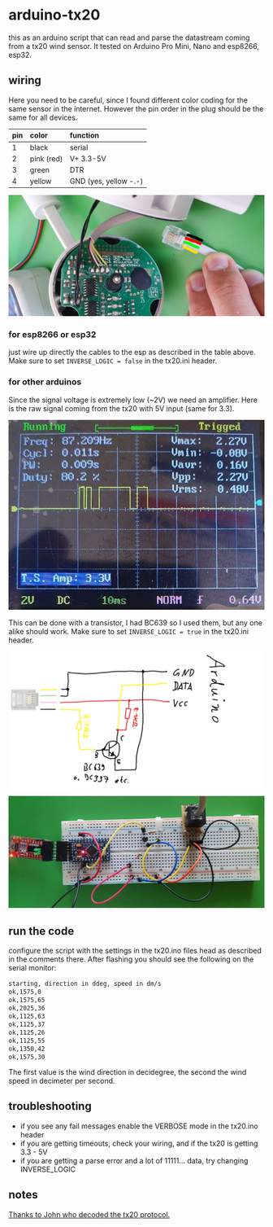 # arduino-tx20
this as an arduino script that can read and parse the datastream coming from a tx20 wind sensor. It tested on Arduino Pro Mini, Nano and esp8266, esp32.

## wiring

Here you need to be careful, since I found different color coding for the same sensor in the internet. However the pin order in the plug should be the same for all devices.

| pin | color | function |
|:--|:--|:--|
|1|black|serial|
|2|pink (red)|V+ 3.3-5V|
|3|green|DTR|
|4|yellow|GND (yes, yellow -.-)|

![](img/open_sensor.jpg)

### for esp8266 or esp32
just wire up directly the cables to the esp as described in the table above.
Make sure to set ```INVERSE_LOGIC = false``` in the tx20.ini header.

### for other arduinos
Since the signal voltage is extremely low (~2V) we need an amplifier.
Here is the raw signal coming from the tx20 with 5V input (same for 3.3).

![](img/oszillo.jpg)


This can be done with a transistor, I had BC639 so I used them, but any one alike should work.
Make sure to set ```INVERSE_LOGIC = true``` in the tx20.ini header.

![](img/circuit.png)

![](img/board.jpg)

## run the code

configure the script with the settings in the tx20.ino files head as described in the comments there.
After flashing you should see the following on the serial monitor:
```
starting, direction in ddeg, speed in dm/s
ok,1575,0
ok,1575,65
ok,2025,36
ok,1125,63
ok,1125,37
ok,1125,26
ok,1125,55
ok,1350,42
ok,1575,30
```
The first value is the wind direction in decidegree, the second the wind speed in decimeter per second.

## troubleshooting

* if you see any fail messages enable the VERBOSE mode in the tx20.ino header
* if you are getting timeouts, check your wiring, and if the tx20 is getting 3.3 - 5V
* if you are getting a parse error and a lot of 11111... data, try changing INVERSE_LOGIC

## notes

[Thanks to John who decoded the tx20 protocol.](https://www.john.geek.nz/2011/07/la-crosse-tx20-anemometer-communication-protocol/)
